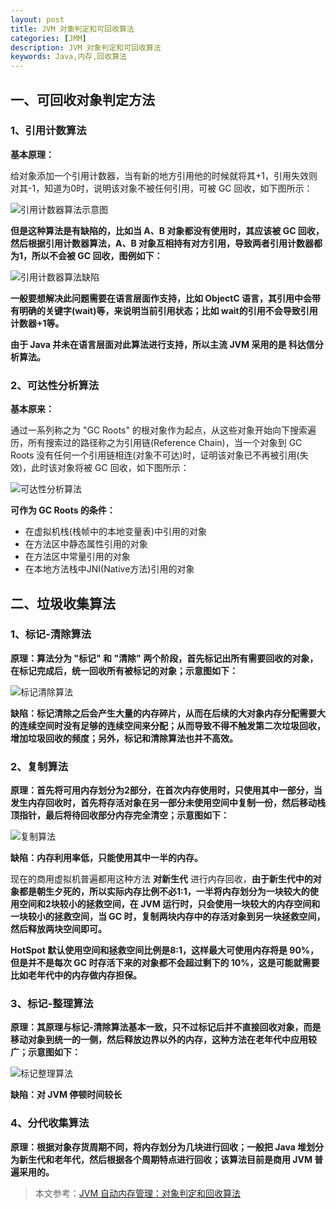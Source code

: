 ```yaml
---
layout: post
title: JVM 对象判定和可回收算法
categories: [JMM]
description: JVM 对象判定和可回收算法
keywords: Java,内存,回收算法
---
```


## 一、可回收对象判定方法

### 1、引用计数算法

**基本原理：**

给对象添加一个引用计数器，当有新的地方引用他的时候就将其+1，引用失效则对其-1，知道为0时，说明该对象不被任何引用，可被 GC 回收，如下图所示：

![引用计数器算法示意图](http://cdn.mritd.me/markdown/hexo_jvm_obj_recovery1.png)

<!--more-->

**但是这种算法是有缺陷的，比如当 A、B 对象都没有使用时，其应该被 GC 回收，然后根据引用计数器算法，A、B 对象互相持有对方引用，导致两者引用计数器都为1，所以不会被 GC 回收，图例如下：**

![引用计数器算法缺陷](http://cdn.mritd.me/markdown/hexo_jvm_obj_recovery2.png)

**一般要想解决此问题需要在语言层面作支持，比如 ObjectC 语言，其引用中会带有明确的关键字(wait)等，来说明当前引用状态；比如 wait的引用不会导致引用计数器+1等。**

**由于 Java 并未在语言层面对此算法进行支持，所以主流 JVM 采用的是 科达信分析算法。**


### 2、可达性分析算法

**基本原来：**

通过一系列称之为 "GC Roots" 的根对象作为起点，从这些对象开始向下搜索遍历，所有搜索过的路径称之为引用链(Reference Chain)，当一个对象到 GC Roots 没有任何一个引用链相连(对象不可达)时，证明该对象已不再被引用(失效)，此时该对象将被 GC 回收，如下图所示：

![可达性分析算法](http://cdn.mritd.me/markdown/hexo_jvm_obj_recovery3.png)

**可作为 GC Roots 的条件：**

- 在虚拟机栈(栈帧中的本地变量表)中引用的对象
- 在方法区中静态属性引用的对象
- 在方法区中常量引用的对象
- 在本地方法栈中JNI(Native方法)引用的对象

## 二、垃圾收集算法

### 1、标记-清除算法

**原理：算法分为 "标记" 和 "清除" 两个阶段，首先标记出所有需要回收的对象，在标记完成后，统一回收所有被标记的对象；示意图如下：**

![标记清除算法](http://cdn.mritd.me/markdown/hexo_jvm_gc_biaojimm.png)

**缺陷：标记清除之后会产生大量的内存碎片，从而在后续的大对象内存分配需要大的连续空间时没有足够的连续空间来分配；从而导致不得不触发第二次垃圾回收，增加垃圾回收的频度；另外，标记和清除算法也并不高效。**

### 2、复制算法

**原理：首先将可用内存划分为2部分，在首次内存使用时，只使用其中一部分，当发生内存回收时，首先将存活对象在另一部分未使用空间中复制一份，然后移动栈顶指针，最后将待回收部分内存完全清空；示意图如下：**

![复制算法](http://cdn.mritd.me/markdown/hexo_jvm_gc_copymm.png)

**缺陷：内存利用率低，只能使用其中一半的内存。**

现在的商用虚拟机普遍都用这种方法 **对新生代** 进行内存回收，**由于新生代中的对象都是朝生夕死的，所以实际内存比例不必1:1，一半将内存划分为一块较大的使用空间和2块较小的拯救空间，在 JVM 运行时，只会使用一块较大的内存空间和一块较小的拯救空间，当 GC 时，复制两块内存中的存活对象到另一块拯救空间，然后释放两块空间即可。**

**HotSpot 默认使用空间和拯救空间比例是8:1，这样最大可使用内存将是 90%，但是并不是每次 GC 时存活下来的对象都不会超过剩下的 10%，这是可能就需要比如老年代中的内存做内存担保。**


### 3、标记-整理算法

**原理：其原理与标记-清除算法基本一致，只不过标记后并不直接回收对象，而是移动对象到统一的一侧，然后释放边界以外的内存，这种方法在老年代中应用较广；示意图如下：**

![标记整理算法](http://cdn.mritd.me/markdown/hexo_jvm_gc_biaojizhenglimm.png)

**缺陷：对 JVM 停顿时间较长**

### 4、分代收集算法

**原理：根据对象存货周期不同，将内存划分为几块进行回收；一般把 Java 堆划分为新生代和老年代，然后根据各个周期特点进行回收；该算法目前是商用 JVM 普遍采用的。**

> 本文参考：[JVM 自动内存管理：对象判定和回收算法](http://www.jikexueyuan.com/course/2098_2.html?ss=2)
